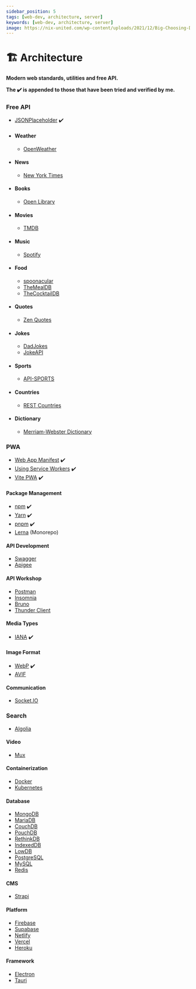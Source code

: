 ```yaml
---
sidebar_position: 5
tags: [web-dev, architecture, server]
keywords: [web-dev, architecture, server]
image: https://nix-united.com/wp-content/uploads/2021/12/Big-Choosing-Dilemma.png
---
```

# 🏗️ Architecture
**Modern web standards, utilities and free API.**

**The :heavy_check_mark: is appended to those that have been tried and verified by me.**

### Free API
- [JSONPlaceholder](https://jsonplaceholder.typicode.com) :heavy_check_mark:
- #### Weather
  - [OpenWeather](https://openweathermap.org/api)
- #### News
  - [New York Times](https://developer.nytimes.com/apis)
- #### Books
  - [Open Library](https://openlibrary.org/developers/api)
- #### Movies
  - [TMDB](https://developer.themoviedb.org/docs)
- #### Music
  - [Spotify](https://developer.spotify.com/documentation/web-api)
- #### Food
  - [spoonacular](https://spoonacular.com/food-api)
  - [TheMealDB](https://themealdb.com/api.php)
  - [TheCocktailDB](https://thecocktaildb.com/api.php)
- #### Quotes
  - [Zen Quotes](https://zenquotes.io)
- #### Jokes
  - [DadJokes](https://dadjokes.io)
  - [JokeAPI](https://sv443.net/jokeapi/v2)
- #### Sports
  - [API-SPORTS](https://api-sports.io)
- #### Countries
  - [REST Countries](https://restcountries.com)
- #### Dictionary
  - [Merriam-Webster Dictionary](https://dictionaryapi.com)

### PWA
- [Web App Manifest](https://developer.mozilla.org/en-US/docs/Web/Manifest) :heavy_check_mark:
- [Using Service Workers](https://developer.mozilla.org/en-US/docs/Web/API/Service_Worker_API/Using_Service_Workers) :heavy_check_mark:
- [Vite PWA](https://vite-pwa-org.netlify.app) :heavy_check_mark:

#### Package Management
- [npm](https://npmjs.com) :heavy_check_mark:
- [Yarn](https://yarnpkg.com) :heavy_check_mark:
- [pnpm](https://pnpm.io) :heavy_check_mark:
- [Lerna](https://lerna.js.org) (Monorepo)

#### API Development
- [Swagger](https://swagger.io)
- [Apigee](https://cloud.google.com/apigee)

#### API Workshop
- [Postman](https://postman.com)
- [Insomnia](https://insomnia.rest)
- [Bruno](https://usebruno.com)
- [Thunder Client](https://thunderclient.com)

#### Media Types
- [IANA](https://iana.org/assignments/media-types) :heavy_check_mark:

#### Image Format
- [WebP](https://developers.google.com/speed/webp) :heavy_check_mark:
- [AVIF](https://avif.io)

#### Communication
- [Socket.IO](https://socket.io)

### Search
- [Algolia](https://algolia.com)

#### Video
- [Mux](https://mux.com)

#### Containerization
- [Docker](https://docker.com)
- [Kubernetes](https://kubernetes.io)

#### Database
- [MongoDB](https://mongodb.com)
- [MariaDB](https://mariadb.org)
- [CouchDB](https://couchdb.apache.org)
- [PouchDB](https://pouchdb.com)
- [RethinkDB](https://rethinkdb.com)
- [IndexedDB](https://developer.mozilla.org/en-US/docs/Web/API/IndexedDB_API)
- [LowDB](https://github.com/typicode/lowdb)
- [PostgreSQL](https://postgresql.org)
- [MySQL](https://mysql.com)
- [Redis](https://redis.io)

#### CMS
- [Strapi](https://strapi.io)

#### Platform
- [Firebase](https://firebase.google.com)
- [Supabase](https://supabase.com)
- [Netlify](https://netlify.com)
- [Vercel](https://vercel.com)
- [Heroku](https://heroku.com)

#### Framework
- [Electron](https://electronjs.org)
- [Tauri](https://tauri.app)